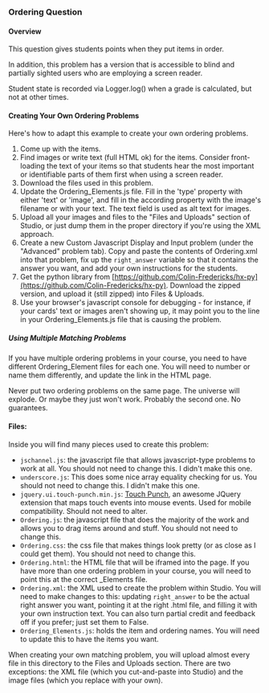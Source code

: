 ### Ordering Question ###

#### Overview ####
This question gives students points when they put items in order.

In addition, this problem has a version that is accessible to blind and partially sighted users who are employing a screen reader.

Student state is recorded via Logger.log() when a grade is calculated, but not at other times.

#### Creating Your Own Ordering Problems ####

Here's how to adapt this example to create your own ordering problems.

1. Come up with the items.
2. Find images or write text (full HTML ok) for the items. Consider front-loading the text of your items so that students hear the most important or identifiable parts of them first when using a screen reader.
3. Download the files used in this problem.
4. Update the Ordering\_Elements.js file. Fill in the 'type' property with either 'text' or 'image', and fill in the according property with the image's filename or with your text. The text field is used as alt text for images.
5. Upload all your images and files to the "Files and Uploads" section of Studio, or just dump them in the proper directory if you're using the XML approach.
6. Create a new Custom Javascript Display and Input problem (under the "Advanced" problem tab). Copy and paste the contents of Ordering.xml into that problem, fix up the `right_answer` variable so that it contains the answer you want, and add your own instructions for the students.
7. Get the python library from  [https://github.com/Colin-Fredericks/hx-py](https://github.com/Colin-Fredericks/hx-py). Download the zipped version, and upload it (still zipped) into Files & Uploads.
8. Use your browser's javascript console for debugging - for instance, if your cards' text or images aren't showing up, it may point you to the line in your Ordering\_Elements.js file that is causing the problem.

##### Using Multiple Matching Problems #####

If you have multiple ordering problems in your course, you need to have different Ordering\_Element files for each one. You will need to number or name them differently, and update the link in the HTML page.

Never put two ordering problems on the same page. The universe will explode. Or maybe they just won't work. Probably the second one. No guarantees.

#### Files: ####

Inside you will find many pieces used to create this problem:

- `jschannel.js`: the javascript file that allows javascript-type problems to work at all. You should not need to change this. I didn't make this one.
- `underscore.js`: This does some nice array equality checking for us. You should not need to change this. I didn't make this one.
- `jquery.ui.touch-punch.min.js`: [Touch Punch](https://github.com/furf/jquery-ui-touch-punch), an awesome JQuery extension that maps touch events into mouse events. Used for mobile compatibility. Should not need to alter.
- `Ordering.js`: the javascript file that does the majority of the work and allows you to drag items around and stuff. You should not need to change this.
- `Ordering.css`: the css file that makes things look pretty (or as close as I could get them). You should not need to change this.
- `Ordering.html`: the HTML file that will be iframed into the page. If you have more than one ordering problem in your course, you will need to point this at the correct \_Elements file.
- `Ordering.xml`: the XML used to create the problem within Studio. You will need to make changes to this: updating `right_answer` to be the actual right answer you want, pointing it at the right .html file, and filling it with your own instruction text. You can also turn partial credit and feedback off if you prefer; just set them to False.
- `Ordering_Elements.js`: holds the item and ordering names. You will need to update this to have the items you want.

When creating your own matching problem, you will upload almost every file in this directory to the Files and Uploads section. There are two exceptions: the XML file (which you cut-and-paste into Studio) and the image files (which you replace with your own).
